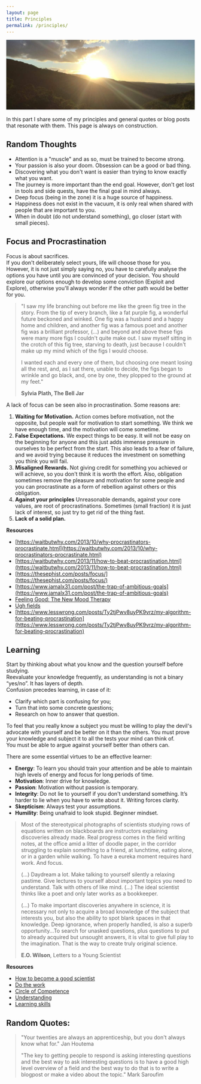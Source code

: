```yaml
---
layout: page
title: Principles
permalink: /principles/
---
```

<img src="../images/mine.jpg">

In this part I share some of my principles and general quotes or blog posts that resonate with them.
This page is always on construction.

## Random Thoughts
- Attention is a "muscle" and as so, must be trained to become strong.
- Your passion is also your doom. Obsession can be a good or bad thing.
- Discovering what you don't want is easier than trying to know exactly what you want.
- The journey is more important than the end goal. However, don't get lost in tools and side quests, have the final goal in mind always.
- Deep focus (being in the zone) it is a huge source of happiness.
- Happiness does not exist in the vacuum, it is only real when shared with people that are important to you.
- When in doubt (do not understand something), go closer (start with small pieces).

## Focus and Procrastination

Focus is about sacrifices. \
If you don't deliberately select yours, life will choose those for you.
However, it is not just simply saying no, you have to carefully analyse the options you have until you are convinced of 
your decision.
You should explore our options enough to develop some conviction (Exploit and Explore), otherwise 
you'll always wonder if the other path would be better for you.

> "I saw my life branching out before me like the green fig tree in the story.
> From the tip of every branch, like a fat purple fig, a wonderful future beckoned and winked. 
> One fig was a husband and a happy home and children, and another fig was a famous poet and another fig was a 
> brilliant professor, (...) and beyond and above these figs were many more figs 
> I couldn't quite make out. I saw myself sitting in the crotch of this fig tree, 
> starving to death, just because I couldn't make up my mind which of the figs I would choose. 
> 
> I wanted each and every one of them, but choosing one meant losing all the rest, and, as I sat there, 
> unable to decide, the figs began to wrinkle and go black, and, one by one, 
> they plopped to the ground at my feet." 
> 
> **Sylvia Plath, The Bell Jar**

A lack of focus can be seen also in procrastination. Some reasons are:

1. **Waiting for Motivation.** Action comes before motivation, not the opposite, but people wait for motivation to start
   something. We think we have enough time, and the motivation will come sometime.
2. **False Expectations.** We expect things to be easy. 
   It will not be easy on the beginning for anyone and this just adds immense pressure in ourselves to be perfect from the start. 
   This also leads to a fear of failure, and we avoid trying because it reduces the investment on something you think you will fail.
3. **Misaligned Rewards.** Not giving credit for something you achieved or will achieve, so you don't think it is worth 
   the effort. Also, obligation sometimes remove the pleasure and motivation for some people and you can procrastinate
   as a form of rebellion against others or this obligation.
4. **Against your principles** Unreasonable demands, against your core values, are root of procrastinations. 
   Sometimes (small fraction) it is just lack of interest, so just try to get rid of the thing fast.
5. **Lack of a solid plan.**

**Resources**
- [https://waitbutwhy.com/2013/10/why-procrastinators-procrastinate.html](https://waitbutwhy.com/2013/10/why-procrastinators-procrastinate.html)
- [https://waitbutwhy.com/2013/11/how-to-beat-procrastination.html](https://waitbutwhy.com/2013/11/how-to-beat-procrastination.html)
- [https://thesephist.com/posts/focus/](https://thesephist.com/posts/focus/)
- [https://www.jamalx31.com/post/the-trap-of-ambitious-goals](https://www.jamalx31.com/post/the-trap-of-ambitious-goals)
- [Feeling Good: The New Mood Therapy](https://www.amazon.com/Feeling-Good-New-Mood-Therapy/dp/0380810336)
- [Ugh fields](https://medium.com/@robertwiblin/ugh-fields-or-why-you-can-t-even-bear-to-think-about-that-task-5941837dac62)
- [https://www.lesswrong.com/posts/Ty2tjPwv8uyPK9vrz/my-algorithm-for-beating-procrastination](https://www.lesswrong.com/posts/Ty2tjPwv8uyPK9vrz/my-algorithm-for-beating-procrastination)

## Learning

Start by thinking about what you know and the question yourself before studying. \
Reevaluate your knowledge frequently, as understanding is not a binary “yes/no”. It has layers of depth. \
Confusion precedes learning, in case of it: 
- Clarify which part is confusing for you;
- Turn that into some concrete questions;
- Research on how to answer that question.

To feel that you really know a subject you must be willing to play the devil's advocate with yourself and be better
on it than the others. You must prove your knowledge and subject it to all the tests your mind can think of. \
You must be able to argue against yourself better than others can.

There are some essential virtues to be an effective learner:
- **Energy**: To learn you should train your attention and be able to maintain high levels of energy and focus for long periods of time.
- **Motivation**: Inner drive for knowledge.
- **Passion**: Motivation without passion is temporary.
- **Integrity**: Do not lie to yourself if you don't understand something. It’s harder to lie when you have to write about it. Writing forces clarity.
- **Skepticism**: Always test your assumptions.
- **Humility**: Being unafraid to look stupid. Beginner mindset.

> Most of the stereotypical photographs of scientists studying rows of equations written on 
> blackboards are instructors explaining discoveries already made. Real progress comes in 
> the field writing notes, at the office amid a litter of doodle paper, in the corridor 
> struggling to explain something to a friend, at lunchtime, eating alone, or in a garden 
> while walking. To have a eureka moment requires hard work. And focus.
> 
> (...) Daydream a lot. Make talking to yourself silently a relaxing pastime. 
> Give lectures to yourself about important topics you need to understand. 
> Talk with others of like mind. (...)
> The ideal scientist thinks like a poet and only later works as a bookkeeper.
> 
> (...) To make important discoveries anywhere in science, it is necessary not only to acquire a broad 
> knowledge of the subject that interests you, but also the ability to spot blank spaces in that knowledge. 
> Deep ignorance, when properly handled, is also a superb opportunity…To search for unasked questions, 
> plus questions to put to already acquired but unsought answers, it is vital to give full play to the imagination. 
> That is the way to create truly original science.
> 
> **E.O. Wilson**, Letters to a Young Scientist

**Resources**
- [How to become a good scientist](https://fs.blog/2015/12/e-o-wilson-how-science-works/)
- [Do the work](https://fs.blog/2013/04/the-work-required-to-have-an-opinion/)
- [Circle of Competence](https://fs.blog/2013/12/circle-of-competence/)
- [Understanding](https://nabeelqu.co/understanding)
- [Learning skills](https://jvns.ca/blog/2018/09/01/learning-skills-you-can-practice/)

## Random Quotes:

> "Your twenties are always an apprenticeship, but you don't always know what for." 
> Jan Houtema
> 
> "The key to getting people to respond is asking interesting questions and the best way to ask interesting questions is to have a good high level overview of a field and the best way to do that is to write a blogpost or make a video about the topic."
> Mark Saroufim


